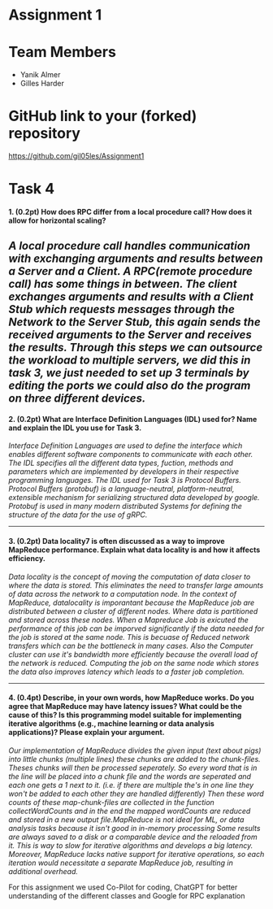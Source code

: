 # Assignment 1

# Team Members
- Yanik Almer
- Gilles Harder

# GitHub link to your (forked) repository

https://github.com/gil05les/Assignment1

# Task 4
#### 1. (0.2pt) How does RPC differ from a local procedure call? How does it allow for horizontal scaling?

*A local procedure call handles communication with exchanging arguments and results
between a Server and a Client. A RPC(remote procedure call) has some things in between. The 
client exchanges arguments and results with a Client Stub which requests messages  through the 
Network to the Server Stub, this again sends the received arguments to the Server and receives
the results. Through this steps we can outsource the workload to multiple servers, we did this 
in task 3, we just needed to set up 3 terminals by editing the ports we could also do the program 
on three different devices.*
--------------------
#### 2. (0.2pt) What are Interface Definition Languages (IDL) used for? Name and explain the IDL you use for Task 3.
*Interface Definition Languages are used to define the interface which enables different software 
components to communicate with each other. The IDL specifies all the different data types, fuction,
methods and parameters which are implemented by developers in their respective programming languages.
The IDL used for Task 3 is Protocol Buffers. Protocol Buffers (protobuf) is a language-neutral, 
platform-neutral, extensible mechanism for serializing structured data developed by google. Protobuf 
is used in many modern distributed Systems for defining the structure of the data for the use of gRPC.*

---------------------
#### 3. (0.2pt) Data locality7 is often discussed as a way to improve MapReduce performance. Explain what data locality is and how it affects efficiency.
*Data locality is the concept of moving the computation of data closer to where the data is stored. 
This eliminates the need to transfer large amounts of data across the network to a computation node. 
In the context of MapReduce, datalocality is imporantant because the MapReduce job are distributed 
between a cluster of different nodes. Where data is partitioned and stored across these nodes. When 
a Mapreduce Job is exicuted the performance of this job can be imporved significantly if the data
needed for the job is stored at the same node. This is becuase of Reduced network transfers which 
can be the bottleneck in many cases. Also the Computer cluster can use it's bandwidth more 
efficiently because the overall load of the network is reduced. Computing the job on the same node 
which stores the data also improves latency which leads to a faster job completion.*

--------------------
#### 4. (0.4pt) Describe, in your own words, how MapReduce works. Do you agree that MapReduce may have latency issues? What could be the cause of this? Is this programming model suitable for implementing iterative algorithms (e.g., machine learning or data analysis applications)? Please explain your argument.
*Our implementation of MapReduce divides the given input (text about pigs) into little chunks (multiple 
lines) these chunks are added to the chunk-files. Theses chunks will then be processed seperately. So 
every word that is in the line will be placed into a chunk file and the words are seperated and each 
one gets a 1 next to it. (i.e. if there are multiple the's in one line they won't be added to each 
other they are handled differently) Then these word counts of these map-chunk-files are collected in 
the function collectWordCounts and in the end the mapped wordCounts are reduced and stored in a new 
output file.MapReduce is not ideal for ML, or data analysis tasks because it isn't good in in-memory 
processing Some results are always saved to a disk or a comparable device and the reloaded from it. 
This is way to slow for iterative algorithms and develops a big latency. Moreover, MapReduce lacks 
native support for iterative operations, so each iteration would necessitate a separate MapReduce job,
resulting in additional overhead.*

For this assignment we used Co-Pilot for coding, ChatGPT for better understanding of the different 
classes and Google for RPC explanation
